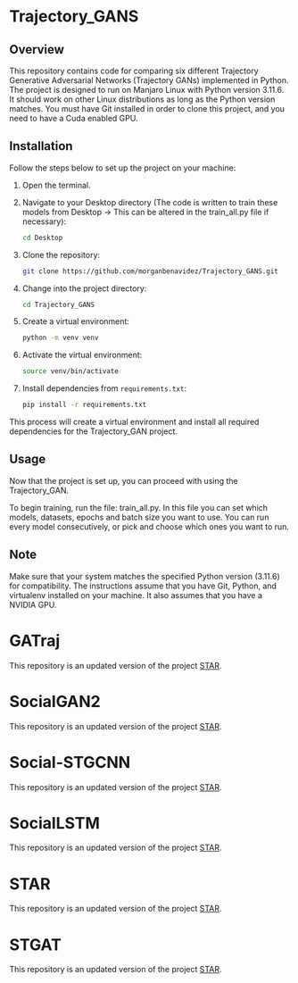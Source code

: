 # Trajectory_GANS

## Overview

This repository contains code for comparing six different Trajectory Generative Adversarial Networks (Trajectory GANs) implemented in Python. The project is designed to run on Manjaro Linux with Python version 3.11.6. It should work on other Linux distributions as long as the Python version matches. You must have Git installed in order to clone this project, and you need to have a Cuda enabled GPU.

## Installation

Follow the steps below to set up the project on your machine:

1. Open the terminal.

2. Navigate to your Desktop directory (The code is written to train these models from Desktop -> This can be altered in the train_all.py file if necessary):
    ```bash
    cd Desktop
    ```

3. Clone the repository:
    ```bash
    git clone https://github.com/morganbenavidez/Trajectory_GANS.git
    ```

4. Change into the project directory:
    ```bash
    cd Trajectory_GANS
    ```

5. Create a virtual environment:
    ```bash
    python -m venv venv
    ```

6. Activate the virtual environment:
    ```bash
    source venv/bin/activate
    ```

7. Install dependencies from `requirements.txt`:
    ```bash
    pip install -r requirements.txt
    ```

This process will create a virtual environment and install all required dependencies for the Trajectory_GAN project.

## Usage

Now that the project is set up, you can proceed with using the Trajectory_GAN.

To begin training, run the file: train_all.py. In this file you can set which models, datasets, epochs and batch size you want to use. You can run every model consecutively, or pick and choose which ones you want to run. 

## Note

Make sure that your system matches the specified Python version (3.11.6) for compatibility. The instructions assume that you have Git, Python, and virtualenv installed on your machine. It also assumes that you have a NVIDIA GPU.

# GATraj

This repository is an updated version of the project [STAR](https://github.com/mengmengliu1998/GATraj).

# SocialGAN2

This repository is an updated version of the project [STAR](https://github.com/cunjunyu/STAR).

# Social-STGCNN

This repository is an updated version of the project [STAR](https://github.com/cunjunyu/STAR).

# SocialLSTM

This repository is an updated version of the project [STAR](https://github.com/cunjunyu/STAR).

# STAR

This repository is an updated version of the project [STAR](https://github.com/cunjunyu/STAR).

# STGAT

This repository is an updated version of the project [STAR](https://github.com/cunjunyu/STAR).
